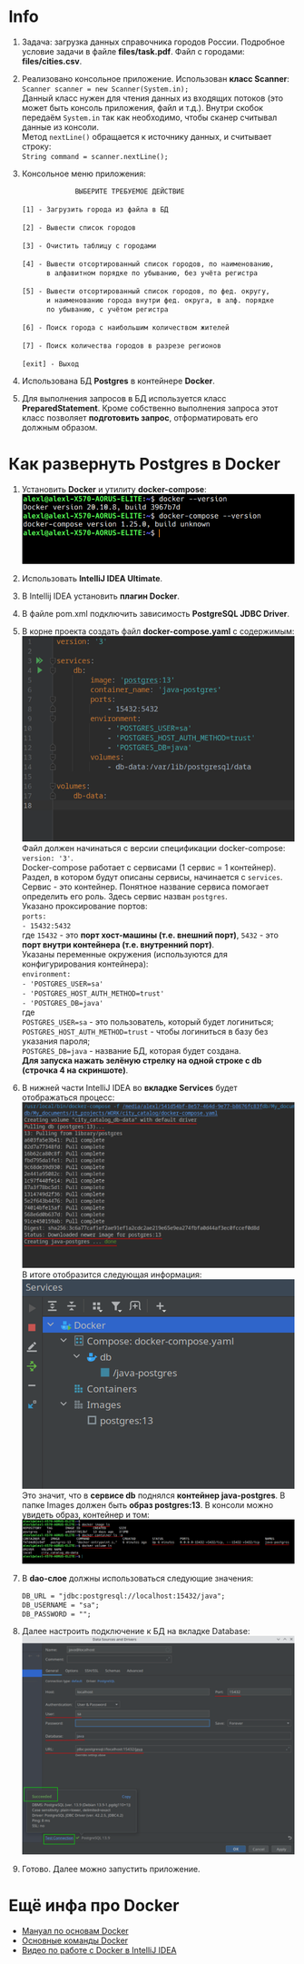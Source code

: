 # Info
1. Задача: загрузка данных справочника городов России. Подробное условие задачи в файле **files/task.pdf**.
Файл с городами: **files/cities.csv**.
2. Реализовано консольное приложение. Использован **класс Scanner**:  
`Scanner scanner = new Scanner(System.in);`  
Данный класс нужен для чтения данных из входящих потоков (это может быть консоль приложения, файл и т.д.). 
Внутри скобок передаём `System.in` так как необходимо, чтобы сканер считывал данные из консоли.  
Метод `nextLine()` обращается к источнику данных, и считывает строку:  
`String command = scanner.nextLine();`
3. Консольное меню приложения:

                    ВЫБЕРИТЕ ТРЕБУЕМОЕ ДЕЙСТВИЕ                      
                                                                     
       [1] - Загрузить города из файла в БД                          
                                                                     
       [2] - Вывести список городов                                  
                                                                     
       [3] - Очистить таблицу с городами                             
                                                                     
       [4] - Вывести отсортированный список городов, по наименованию,
             в алфавитном порядке по убыванию, без учёта регистра    
                                                                     
       [5] - Вывести отсортированный список городов, по фед. округу, 
             и наименованию города внутри фед. округа, в алф. порядке
             по убыванию, с учётом регистра                          
                                                                     
       [6] - Поиск города с наибольшим количеством жителей           
                                                                     
       [7] - Поиск количества городов в разрезе регионов             
                                                                     
       [exit] - Выход     

4. Использована БД **Postgres** в контейнере **Docker**.
5. Для выполнения запросов в БД используется класс **PreparedStatement**. Кроме собственно выполнения запроса 
этот класс позволяет **подготовить запрос**, отформатировать его должным образом.

# Как развернуть Postgres в Docker
1. Установить **Docker** и утилиту **docker-compose**:  
![](https://github.com/aleksey-nsk/city_catalog/blob/master/screenshots/00_docker_and_compose.png)  
2. Использовать **IntelliJ IDEA Ultimate**.
3. В Intellij IDEA установить **плагин Docker**.
4. В файле pom.xml подключить зависимость **PostgreSQL JDBC Driver**.
5. В корне проекта создать файл **docker-compose.yaml** с содержимым:  
![](https://github.com/aleksey-nsk/city_catalog/blob/master/screenshots/01_file_docker_compose.png)  
Файл должен начинаться с версии спецификации docker-compose: `version: '3'`.  
Docker-compose работает с сервисами (1 сервис = 1 контейнер). Раздел, в котором будут описаны сервисы,
начинается с `services`.  
Сервис - это контейнер. Понятное название сервиса помогает определить его роль. Здесь сервис
назван `postgres`.  
Указано проксирование портов:  
`ports:`  
`- 15432:5432`  
где `15432` - это **порт хост-машины (т.е. внешний порт)**, `5432` - это **порт внутри контейнера (т.е. внутренний порт)**.  
Указаны переменные окружения (используются для конфигурирования контейнера):  
`environment:`  
`- 'POSTGRES_USER=sa'`  
`- 'POSTGRES_HOST_AUTH_METHOD=trust'`  
`- 'POSTGRES_DB=java'`  
где  
`POSTGRES_USER=sa` - это пользователь, который будет логиниться;  
`POSTGRES_HOST_AUTH_METHOD=trust` - чтобы логиниться в базу без указания пароля;  
`POSTGRES_DB=java` - название БД, которая будет создана.  
**Для запуска нажать зелёную стрелку на одной строке с db (строчка 4 на скриншоте)**.
6. В нижней части IntelliJ IDEA во **вкладке Services** будет отображаться процесс:  
![](https://github.com/aleksey-nsk/city_catalog/blob/master/screenshots/02_start_docker.png)  
В итоге отобразится следующая информация:  
![](https://github.com/aleksey-nsk/city_catalog/blob/master/screenshots/03_docker_running.png)  
Это значит, что в **сервисе db** поднялся **контейнер java-postgres**.
В папке Images должен быть **образ postgres:13**. В консоли можно увидеть образ, контейнер и том:  
![](https://github.com/aleksey-nsk/city_catalog/blob/master/screenshots/04_image_container_volume.png)   
7. В **dao-слое** должны использоваться следующие значения:

       DB_URL = "jdbc:postgresql://localhost:15432/java";
       DB_USERNAME = "sa";
       DB_PASSWORD = "";

8. Далее настроить подключение к БД на вкладке Database:  
![](https://github.com/aleksey-nsk/city_catalog/blob/master/screenshots/05_data_source.png)  
9. Готово. Далее можно запустить приложение.

# Ещё инфа про Docker
- [Мануал по основам Docker](https://habr.com/ru/company/ruvds/blog/438796/)
- [Основные команды Docker](https://timeweb.com/ru/community/articles/osnovnye-komandy-docker)
- [Видео по работе с Docker в IntelliJ IDEA](https://www.youtube.com/watch?v=ck6xQqSOlpw)

